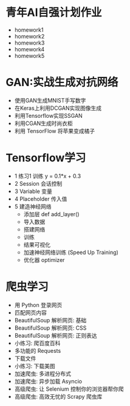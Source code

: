 # 青年AI自强计划作业
- homework1
- homework2
- homework3
- homework4
- homework5

# GAN:实战生成对抗网络
- 使用GAN生成MNIST手写数字
- 在Keras上利用DCGAN实现图像生成
- 利用Tensorflow实现SSGAN
- 利用CGAN生成时尚衣柜
- 利用 TensorFlow 将苹果变成橘子

# Tensorflow学习
- 1 练习1 训练 y = 0.1*x + 0.3
- 2 Session 会话控制
- 3 Variable 变量
- 4 Placeholder 传入值
- 5 建造神经网络
    - 添加层 def add_layer()
    - 导入数据
    - 搭建网络
    - 训练
    - 结果可视化
    - 加速神经网络训练 (Speed Up Training)
    - 优化器 optimizer


# 爬虫学习
- 用 Python 登录网页
- 匹配网页内容
- BeautifulSoup 解析网页: 基础
- BeautifulSoup 解析网页: CSS
- BeautifulSoup 解析网页: 正则表达
- 小练习: 爬百度百科
- 多功能的 Requests
- 下载文件
- 小练习: 下载美图
- 加速爬虫: 多进程分布式
- 加速爬虫: 异步加载 Asyncio
- 高级爬虫: 让 Selenium 控制你的浏览器帮你爬
- 高级爬虫: 高效无忧的 Scrapy 爬虫库


